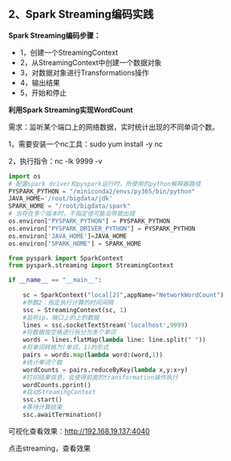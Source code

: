 ## 2、Spark Streaming编码实践

**Spark Streaming编码步骤：**

- 1，创建一个StreamingContext
- 2，从StreamingContext中创建一个数据对象
- 3，对数据对象进行Transformations操作
- 4，输出结果
- 5，开始和停止

**利用Spark Streaming实现WordCount**

需求：监听某个端口上的网络数据，实时统计出现的不同单词个数。

1，需要安装一个nc工具：sudo yum install -y nc

2，执行指令：nc -lk 9999 -v

```python
import os
# 配置spark driver和pyspark运行时，所使用的python解释器路径
PYSPARK_PYTHON = "/miniconda2/envs/py365/bin/python"
JAVA_HOME='/root/bigdata/jdk'
SPARK_HOME = "/root/bigdata/spark"
# 当存在多个版本时，不指定很可能会导致出错
os.environ["PYSPARK_PYTHON"] = PYSPARK_PYTHON
os.environ["PYSPARK_DRIVER_PYTHON"] = PYSPARK_PYTHON
os.environ['JAVA_HOME']=JAVA_HOME
os.environ["SPARK_HOME"] = SPARK_HOME

from pyspark import SparkContext
from pyspark.streaming import StreamingContext

if __name__ == "__main__":
    
    sc = SparkContext("local[2]",appName="NetworkWordCount")
    #参数2：指定执行计算的时间间隔
    ssc = StreamingContext(sc, 1)
    #监听ip，端口上的上的数据
    lines = ssc.socketTextStream('localhost',9999)
    #将数据按空格进行拆分为多个单词
    words = lines.flatMap(lambda line: line.split(" "))
    #将单词转换为(单词，1)的形式
    pairs = words.map(lambda word:(word,1))
    #统计单词个数
    wordCounts = pairs.reduceByKey(lambda x,y:x+y)
    #打印结果信息，会使得前面的transformation操作执行
    wordCounts.pprint()
    #启动StreamingContext
    ssc.start()
    #等待计算结束
    ssc.awaitTermination()
```

可视化查看效果：http://192.168.19.137:4040

点击streaming，查看效果


